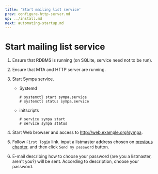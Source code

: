 ```yaml
---
title: 'Start mailing list service'
prev: configure-http-server.md
up: ../install.md
next: automating-startup.md
---
```


Start mailing list service
==========================

1. Ensure that RDBMS is running (on SQLite, service need not to be run).

2. Ensure that MTA and HTTP server are running.

3. Start Sympa service.

   * Systemd
     ```
     # systemctl start sympa.service
     # systemctl status sympa.service
     ```

   * initscripts
     ```
     # service sympa start
     # service sympa status
     ```

4. Start Web browser and access to <http://web.example.org/sympa>.

5. Follow ``First login`` link, input a listmaster address chosen on
   [previous chapter](generate-initial-configuration.md), and then click
   ``Send my password`` button.

6. E-mail describing how to choose your password (are you a listmaster,
   aren't you?) will be sent.  According to description, choose your
   password.

